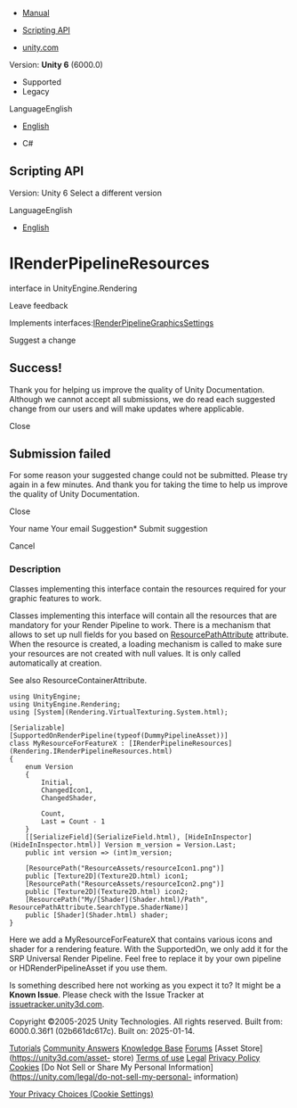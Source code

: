[ ]()

  * [Manual](../Manual/index.html)
  * [Scripting API](../ScriptReference/index.html)

  * [unity.com](https://unity.com/)

Version: **Unity 6** (6000.0)

  * Supported
  * Legacy

LanguageEnglish

  * [English]()

  * C#

[ ](https://docs.unity3d.com)

## Scripting API

Version: Unity 6 Select a different version

LanguageEnglish

  * [English]()

# IRenderPipelineResources

interface in UnityEngine.Rendering

Leave feedback

  

Implements
interfaces:[IRenderPipelineGraphicsSettings](Rendering.IRenderPipelineGraphicsSettings.html)

Suggest a change

## Success!

Thank you for helping us improve the quality of Unity Documentation. Although
we cannot accept all submissions, we do read each suggested change from our
users and will make updates where applicable.

Close

## Submission failed

For some reason your suggested change could not be submitted. Please <a>try
again</a> in a few minutes. And thank you for taking the time to help us
improve the quality of Unity Documentation.

Close

Your name Your email Suggestion* Submit suggestion

Cancel

[ ]()

### Description

Classes implementing this interface contain the resources required for your
graphic features to work.

Classes implementing this interface will contain all the resources that are
mandatory for your Render Pipeline to work. There is a mechanism that allows
to set up null fields for you based on
[ResourcePathAttribute](Rendering.ResourcePathAttribute.html) attribute. When
the resource is created, a loading mechanism is called to make sure your
resources are not created with null values. It is only called automatically at
creation.  
  
See also ResourceContainerAttribute.

    
    
    using UnityEngine;
    using UnityEngine.Rendering;
    using [System](Rendering.VirtualTexturing.System.html);  
      
    [Serializable]
    [SupportedOnRenderPipeline(typeof(DummyPipelineAsset))]
    class MyResourceForFeatureX : [IRenderPipelineResources](Rendering.IRenderPipelineResources.html)
    {
        enum Version
        {
            Initial,
            ChangedIcon1,
            ChangedShader,
            
            Count,
            Last = Count - 1
        }
        [[SerializeField](SerializeField.html), [HideInInspector](HideInInspector.html)] Version m_version = Version.Last;
        public int version => (int)m_version;  
      
        [ResourcePath("ResourceAssets/resourceIcon1.png")]
        public [Texture2D](Texture2D.html) icon1;
        [ResourcePath("ResourceAssets/resourceIcon2.png")]
        public [Texture2D](Texture2D.html) icon2;
        [ResourcePath("My/[Shader](Shader.html)/Path", ResourcePathAttribute.SearchType.ShaderName)]
        public [Shader](Shader.html) shader;
    }
    

Here we add a MyResourceForFeatureX that contains various icons and shader for
a rendering feature. With the SupportedOn, we only add it for the SRP
Universal Render Pipeline. Feel free to replace it by your own pipeline or
HDRenderPipelineAsset if you use them.

Is something described here not working as you expect it to? It might be a
**Known Issue**. Please check with the Issue Tracker at
[issuetracker.unity3d.com](https://issuetracker.unity3d.com).

Copyright ©2005-2025 Unity Technologies. All rights reserved. Built from:
6000.0.36f1 (02b661dc617c). Built on: 2025-01-14.

[Tutorials](https://unity3d.com/learn) [Community
Answers](https://answers.unity3d.com) [Knowledge
Base](https://support.unity3d.com/hc/en-us)
[Forums](https://forum.unity3d.com) [Asset Store](https://unity3d.com/asset-
store) [Terms of use](https://docs.unity3d.com/Manual/TermsOfUse.html)
[Legal](https://unity.com/legal) [Privacy
Policy](https://unity.com/legal/privacy-policy)
[Cookies](https://unity.com/legal/cookie-policy) [Do Not Sell or Share My
Personal Information](https://unity.com/legal/do-not-sell-my-personal-
information)

[Your Privacy Choices (Cookie Settings)](javascript:void\(0\);)

